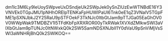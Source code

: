 dm1lc3M6Ly9leUoySWpveUxDSndjeUk2SWpJek0ySnZlUzEwWTNBdE16Y3VNVEk0TGpJMU1pNHhORElpTENKaFpHUWlPaUl6Tnk0eE1qZ3VNalV5TGpFME1pSXNJbkJ2Y25RaU9pSTFOekF3TkNJc0ltbGtJam9pTTJGa05EaGhOV0V0WWpWak9TMDBZV1l5TFdKbFpXRXROR00yTkRWak1XVXdZMlkwSWl3aVlXbGtJam9pTUNJc0ltNWxkQ0k2SW5SamNDSXNJblI1Y0dVaU9pSnViMjVsSWl3aWNHRjBhQ0k2SWlKOQ==
